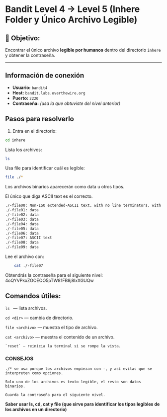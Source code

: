 # Bandit Level 4 → Level 5 (Inhere Folder y Único Archivo Legible)

## 🎯 Objetivo:
Encontrar el único archivo **legible por humanos** dentro del directorio `inhere` y obtener la contraseña.

---
## Información de conexión
- **Usuario:** `bandit4`  
- **Host:** `bandit.labs.overthewire.org`  
- **Puerto:** `2220`  
- **Contraseña:** _(usa la que obtuviste del nivel anterior)_

## Pasos para resolverlo
1. Entra en el directorio:
```bash
cd inhere
```
   
Lista los archivos:
```bash
ls
```

Usa file para identificar cuál es legible:
```bash
file ./*
```
   
Los archivos binarios aparecerán como data u otros tipos.

El único que diga ASCII text es el correcto.
```bash
./-file00: Non-ISO extended-ASCII text, with no line terminators, with overstriking
./-file01: data
./-file02: data
./-file03: data
./-file04: data
./-file05: data
./-file06: data
./-file07: ASCII text
./-file08: data
./-file09: data
```

Lee el archivo con:
```bash
    cat ./-file07
```
   
Obtendrás la contraseña para el siguiente nivel: 4oQYVPkxZOOEOO5pTW81FB8j8lxXGUQw


## Comandos útiles:

 `ls ` — lista archivos.

 `cd <dir>` — cambia de directorio.

   `file <archivo>` — muestra el tipo de archivo.

   `cat <archivo>` — muestra el contenido de un archivo.

    `reset` — reinicia la terminal si se rompe la vista.

### CONSEJOS

    ./* se usa porque los archivos empiezan con -, y así evitas que se interpreten como opciones.

    Solo uno de los archivos es texto legible, el resto son datos binarios.

    Guarda la contraseña para el siguiente nivel.


**Saber usar ls, cd, cat y file (que sirve para identificar los tipos legibles de los archivos en un directorio)**


